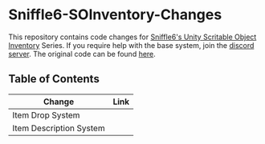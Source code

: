# Sniffle6-SOInventory-Changes
This repository contains code changes for [Sniffle6's Unity Scritable Object Inventory](https://www.youtube.com/watch?v=_IqTeruf3-s&list=PLJWSdH2kAe_Ij7d7ZFR2NIW8QCJE74CyT) Series.
If you require help with the base system, join the [discord server](https://discord.gg/5yj4Ecp).
The original code can be found [here](https://github.com/sniffle6/Scriptable-Object-Inventory).

## Table of Contents

| Change  | Link |
| ------------- | ------------- |
| Item Drop System  |   |
| Item Description System  |   |
